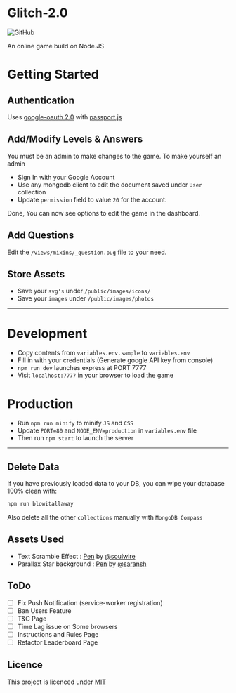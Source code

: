 # Glitch-2.0
![GitHub](https://img.shields.io/github/license/abhijithvijayan/glitch-2.0.svg)

An online game build on Node.JS

# Getting Started

## Authentication
Uses [google-oauth 2.0](http://www.passportjs.org/packages/passport-google-oauth20/) with [passport.js](http://www.passportjs.org/)

## Add/Modify Levels & Answers

You must be an admin to make changes to the game.
To make yourself an admin
- Sign In with your Google Account
- Use any mongodb client to edit the document saved under `User` collection
- Update `permission` field to value `20` for the account.

Done, You can now see options to edit the game in the dashboard.


## Add Questions
Edit the `/views/mixins/_question.pug` file to your need.


## Store Assets
- Save your `svg's` under `/public/images/icons/`
- Save your `images` under `/public/images/photos`

<hr />

# Development

- Copy contents from `variables.env.sample` to `variables.env`
- Fill in with your credentials (Generate google API key from console)
- `npm run dev` launches express at PORT 7777
- Visit `localhost:7777` in your browser to load the game

# Production
- Run `npm run minify` to minify `JS` and `CSS`
- Update `PORT=80` and `NODE_ENV=production`  in `variables.env` file
- Then run `npm start` to launch the server

<hr />

## Delete Data

If you have previously loaded data to your DB, you can wipe your database 100% clean with:

```bash
npm run blowitallaway
```
Also delete all the other `collections` manually with `MongoDB Compass`

## Assets Used

- Text Scramble Effect : [Pen](https://codepen.io/soulwire/pen/mErPAK) by [@soulwire](https://codepen.io/soulwire/)
- Parallax Star background : [Pen](https://codepen.io/saransh/pen/BKJun) by [@saransh](https://codepen.io/saransh/)

## ToDo
- [ ] Fix Push Notification (service-worker registration)
- [ ] Ban Users Feature
- [ ] T&C Page
- [ ] Time Lag issue on Some browsers
- [ ] Instructions and Rules Page
- [ ] Refactor Leaderboard Page

## Licence
This project is licenced under [MIT](LICENCE)